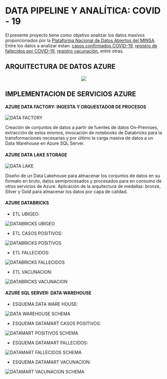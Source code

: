 # DATA PIPELINE Y ANALÍTICA: COVID - 19
El presente proyecto tiene como objetivo analizar los datos masivos proporcionados por la [Plataforma Nacional de Datos Abiertos del MINSA](https://www.datosabiertos.gob.pe/). Entre los datos a analizar estan: [casos confirmados COVID-19](https://www.datosabiertos.gob.pe/dataset/casos-positivos-por-covid-19-ministerio-de-salud-minsa), [registro de fallecidos por COVID-19](https://www.datosabiertos.gob.pe/dataset/fallecidos-por-covid-19-ministerio-de-salud-minsa), [registro vacunación](https://www.datosabiertos.gob.pe/dataset/vacunaci%C3%B3n-contra-covid-19-ministerio-de-salud-minsa), entre otras.


## ARQUITECTURA DE DATOS AZURE
<p align="center">
  <img src="https://learn.microsoft.com/de-de/azure/architecture/solution-ideas/media/azure-databricks-modern-analytics-architecture-diagram.png">
</p>

## IMPLEMENTACION DE SERVICIOS AZURE
#### AZURE DATA FACTORY: INGESTA Y ORQUESTADOR DE PROCESOS

![DATA FACTORY](https://github.com/Renzo1818/ETL-COVID/assets/93232895/c0d97bf2-3392-4559-9f67-66b198641445)

Creación de conjuntos de datos a partir de fuentes de datos On-Premises, extracción de estos mismos, invocación de notebooks de Databricks para la transformaciones necesarias y por último la carga masiva de datos a un Data Warehouse en Azure SQL Server.

#### AZURE DATA LAKE STORAGE

![DATA LAKE](https://github.com/Renzo1818/ETL-COVID/assets/93232895/4dc717f1-cfce-4638-baab-15ef79318cb1)

Diseño de un Data Lakehouse para almacenar los conjuntos de datos en su formato en bruto, datos semiprocesados y procesados para en consumo de otros servicios de Azure. Aplicación de la arquitectura de medallas: bronze, Silver y Gold para almacenar los datos por capa de calidad.

#### AZURE DATABRICKS
- ETL UBIGEO:

![DATABRICKS UBIGEO](https://github.com/Renzo1818/ETL-COVID/assets/93232895/35e12ec8-7cd6-48db-955e-08f7364bbe21)
  
- ETL CASOS POSITIVOS:

![DATABRICKS POSITIVOS](https://github.com/Renzo1818/ETL-COVID/assets/93232895/e1830078-9149-4fbb-9d56-9e3c17de4ea5)
  
- ETL FALLECIDOS:

![DATABRICKS FALLECIDOS](https://github.com/Renzo1818/ETL-COVID/assets/93232895/f617e037-6bb0-490e-86b4-cd6f0d978467)

- ETL VACUNACION:

![DATABRICKS VACUNACION](https://github.com/Renzo1818/ETL-COVID/assets/93232895/6d873022-133e-47af-8ef0-f996ce01dfc4)

#### AZURE SQL SERVER: DATA WAREHOUSE
- ESQUEMA DATA WARE HOUSE:

![DATA WAREHOUSE SCHEMA](https://github.com/Renzo1818/ETL-COVID/assets/93232895/a4973821-25fd-4cac-a795-5e4a06bd358d)
  
- ESQUEMA DATAMART CASOS POSITIVOS:

![DATAMART POSITIVOS SCHEMA](https://github.com/Renzo1818/ETL-COVID/assets/93232895/0a71a87d-5387-4482-901c-9782e824405e)
  
- ESQUEMA DATAMART FALLECIDOS:

![DATAMART FALLECIDOS SCHEMA](https://github.com/Renzo1818/ETL-COVID/assets/93232895/54059c6a-3546-4bed-b122-2353e162dcf1)
  
- ESQUEMA DATAMART VACUNACION:

![DATAMART VACUNACION SCHEMA](https://github.com/Renzo1818/ETL-COVID/assets/93232895/ff7fcbea-dc87-465b-8f1c-cb5952065cff)


